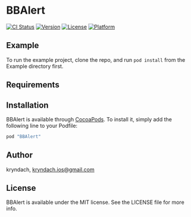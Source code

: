 # BBAlert

[![CI Status](http://img.shields.io/travis/kryndach/BBAlert.svg?style=flat)](https://travis-ci.org/kryndach/BBAlert)
[![Version](https://img.shields.io/cocoapods/v/BBAlert.svg?style=flat)](http://cocoapods.org/pods/BBAlert)
[![License](https://img.shields.io/cocoapods/l/BBAlert.svg?style=flat)](http://cocoapods.org/pods/BBAlert)
[![Platform](https://img.shields.io/cocoapods/p/BBAlert.svg?style=flat)](http://cocoapods.org/pods/BBAlert)

## Example

To run the example project, clone the repo, and run `pod install` from the Example directory first.

## Requirements

## Installation

BBAlert is available through [CocoaPods](http://cocoapods.org). To install
it, simply add the following line to your Podfile:

```ruby
pod "BBAlert"
```

## Author

kryndach, kryndach.ios@gmail.com

## License

BBAlert is available under the MIT license. See the LICENSE file for more info.
